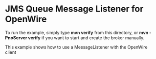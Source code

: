 # JMS Queue Message Listener for OpenWire

To run the example, simply type **mvn verify** from this directory, or **mvn -PnoServer verify** if you want to start and create the broker manually.

This example shows how to use a MessageListener with the OpenWire client